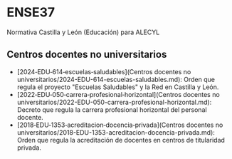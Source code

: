 # ENSE37
Normativa Castilla y León (Educación) para ALECYL
## Centros docentes no universitarios

- [2024‑EDU‑614‑escuelas‑saludables](Centros docentes no universitarios/2024-EDU-614-escuelas-saludables.md): Orden que regula el proyecto "Escuelas Saludables" y la Red en Castilla y León.
- [2022‑EDU‑050‑carrera‑profesional‑horizontal](Centros docentes no universitarios/2022-EDU-050-carrera-profesional-horizontal.md): Decreto que regula la carrera profesional horizontal del personal docente.
- [2018‑EDU‑1353‑acreditacion‑docencia‑privada](Centros docentes no universitarios/2018-EDU-1353-acreditacion-docencia-privada.md): Orden que regula la acreditación de docentes en centros de titularidad privada.
